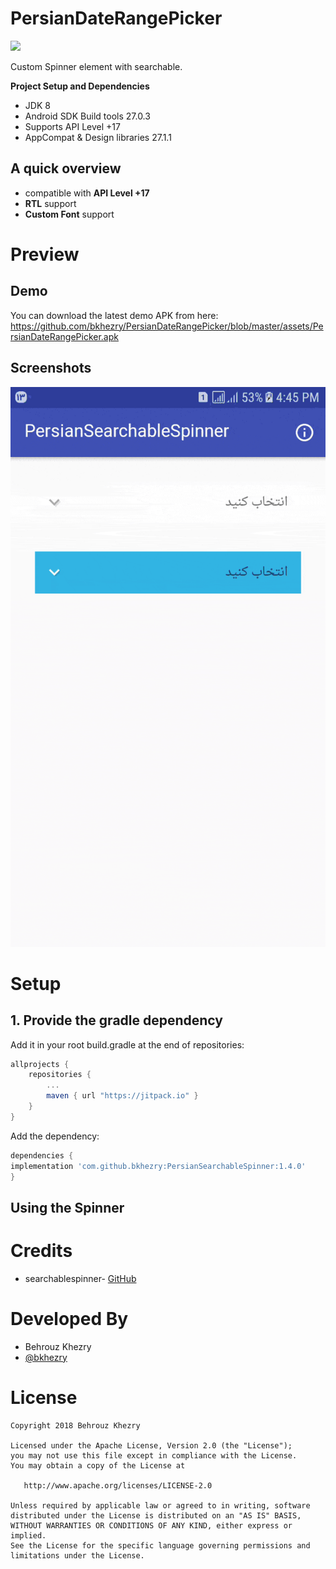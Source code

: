 # PersianDateRangePicker
[![](https://jitpack.io/v/bkhezry/PersianDateRangePicker.svg)](https://jitpack.io/#bkhezry/PersianDateRangePicker)

Custom Spinner element with searchable.

**Project Setup and Dependencies**
- JDK 8
- Android SDK Build tools 27.0.3
- Supports API Level +17
- AppCompat & Design libraries 27.1.1

## A quick overview
- compatible with **API Level +17**
- **RTL** support
- **Custom Font** support

# Preview
## Demo
You can download the latest demo APK from here: https://github.com/bkhezry/PersianDateRangePicker/blob/master/assets/PersianDateRangePicker.apk

## Screenshots
<img src="assets/demo.gif" />

# Setup
## 1. Provide the gradle dependency
Add it in your root build.gradle at the end of repositories:
```gradle
allprojects {
	repositories {
		...
		maven { url "https://jitpack.io" }
	}
}
```
Add the dependency:
```gradle
dependencies {
implementation 'com.github.bkhezry:PersianSearchableSpinner:1.4.0'
}
```
Using the Spinner
--------------------------------

# Credits

- searchablespinner- [GitHub](https://github.com/michaelprimez/searchablespinner)

# Developed By

* Behrouz Khezry
 * [@bkhezry](https://twitter.com/bkhezry) 


# License

    Copyright 2018 Behrouz Khezry

    Licensed under the Apache License, Version 2.0 (the "License");
    you may not use this file except in compliance with the License.
    You may obtain a copy of the License at

       http://www.apache.org/licenses/LICENSE-2.0

    Unless required by applicable law or agreed to in writing, software
    distributed under the License is distributed on an "AS IS" BASIS,
    WITHOUT WARRANTIES OR CONDITIONS OF ANY KIND, either express or implied.
    See the License for the specific language governing permissions and
    limitations under the License.
